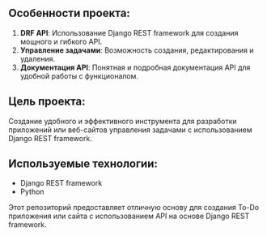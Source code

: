 ## Особенности проекта:

1. **DRF API**: Использование Django REST framework для создания мощного и гибкого API.
2. **Управление задачами**: Возможность создания, редактирования и удаления.
3. **Документация API**: Понятная и подробная документация API для удобной работы с функционалом.

## Цель проекта:

Создание удобного и эффективного инструмента для разработки приложений или веб-сайтов управления задачами с использованием Django REST framework.

## Используемые технологии:

- Django REST framework
- Python

Этот репозиторий предоставляет отличную основу для создания To-Do приложения или сайта с использованием API на основе Django REST framework.